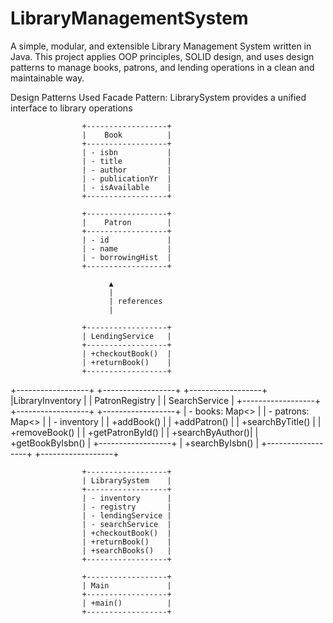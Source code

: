 # LibraryManagementSystem

A simple, modular, and extensible Library Management System written in Java. This project applies OOP principles, SOLID design, and uses design patterns to manage books, patrons, and lending operations in a clean and maintainable way.

Design Patterns Used
Facade Pattern: LibrarySystem provides a unified interface to library operations

                    +------------------+
                    |    Book          |
                    +------------------+
                    | - isbn           |
                    | - title          |
                    | - author         |
                    | - publicationYr  |
                    | - isAvailable    |
                    +------------------+

                    +------------------+
                    |    Patron        |
                    +------------------+
                    | - id             |
                    | - name           |
                    | - borrowingHist  |
                    +------------------+

                          ▲
                          |
                          | references
                          |

                    +------------------+
                    | LendingService   |
                    +------------------+
                    | +checkoutBook()  |
                    | +returnBook()    |
                    +------------------+

+------------------+     +------------------+     +------------------+
|LibraryInventory  |     | PatronRegistry   |     | SearchService    |
+------------------+     +------------------+     +------------------+
| - books: Map<>   |     | - patrons: Map<> |     | - inventory      |
| +addBook()       |     | +addPatron()     |     | +searchByTitle() |
| +removeBook()    |     | +getPatronById() |     | +searchByAuthor()|
| +getBookByIsbn() |     +------------------+     | +searchByIsbn()  |
+------------------+                             +------------------+

                    +------------------+
                    | LibrarySystem    |
                    +------------------+
                    | - inventory      |
                    | - registry       |
                    | - lendingService |
                    | - searchService  |
                    | +checkoutBook()  |
                    | +returnBook()    |
                    | +searchBooks()   |
                    +------------------+

                    +------------------+
                    | Main             |
                    +------------------+
                    | +main()          |
                    +------------------+

